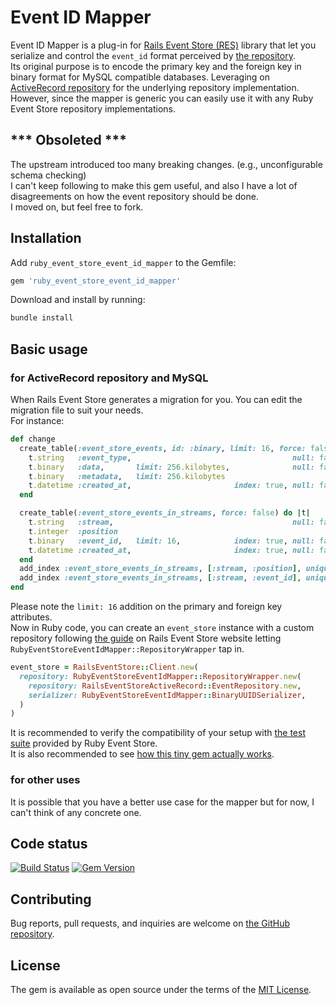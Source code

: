 # Event ID Mapper

Event ID Mapper is a plug-in for [Rails Event Store (RES)](https://railseventstore.org/) library that let you serialize and control the `event_id` format perceived by [the repository](https://railseventstore.org/docs/repository/).  
Its original purpose is to encode the primary key and the foreign key in binary format for MySQL compatible databases. Leveraging on [ActiveRecord repository](https://github.com/RailsEventStore/rails_event_store/tree/master/rails_event_store_active_record) for the underlying repository implementation.  
However, since the mapper is generic you can easily use it with any Ruby Event Store repository implementations.

## *** Obsoleted ***
The upstream introduced too many breaking changes. (e.g., unconfigurable schema checking)  
I can't keep following to make this gem useful, and also I have a lot of disagreements on how the event repository should be done.  
I moved on, but feel free to fork.

## Installation
Add `ruby_event_store_event_id_mapper` to the Gemfile:
```ruby
gem 'ruby_event_store_event_id_mapper'
```
Download and install by running:
```bash
bundle install
```

## Basic usage

### for ActiveRecord repository and MySQL

When Rails Event Store generates a migration for you. You can edit the migration file to suit your needs.  
For instance:
```ruby
def change
  create_table(:event_store_events, id: :binary, limit: 16, force: false) do |t|
    t.string   :event_type,                                    null: false
    t.binary   :data,       limit: 256.kilobytes,              null: false
    t.binary   :metadata,   limit: 256.kilobytes
    t.datetime :created_at,                       index: true, null: false
  end

  create_table(:event_store_events_in_streams, force: false) do |t|
    t.string   :stream,                                        null: false
    t.integer  :position
    t.binary   :event_id,   limit: 16,            index: true, null: false
    t.datetime :created_at,                       index: true, null: false
  end
  add_index :event_store_events_in_streams, [:stream, :position], unique: true
  add_index :event_store_events_in_streams, [:stream, :event_id], unique: true
end
```
Please note the `limit: 16` addition on the primary and foreign key attributes.  
Now in Ruby code, you can create an `event_store` instance with a custom repository following [the guide](https://railseventstore.org/docs/repository/) on Rails Event Store website letting `RubyEventStoreEventIdMapper::RepositoryWrapper` tap in.
```ruby
event_store = RailsEventStore::Client.new(
  repository: RubyEventStoreEventIdMapper::RepositoryWrapper.new(
    repository: RailsEventStoreActiveRecord::EventRepository.new,
    serializer: RubyEventStoreEventIdMapper::BinaryUUIDSerializer,
  )
)

```
It is recommended to verify the compatibility of your setup with
[the test suite](https://github.com/RailsEventStore/rails_event_store/blob/master/ruby_event_store/lib/ruby_event_store/spec/event_repository_lint.rb)
provided by Ruby Event Store.  
It is also recommended to see
[how this tiny gem actually works](https://github.com/the-cave/event-id-mapper/blob/master/lib/ruby_event_store_event_id_mapper/repository_wrapper.rb).

### for other uses
It is possible that you have a better use case for the mapper but for now, I can't think of any concrete one.

## Code status

[![Build Status](https://semaphoreci.com/api/v1/midnight-wonderer/event-id-mapper/branches/master/shields_badge.svg)](https://semaphoreci.com/midnight-wonderer/event-id-mapper)
[![Gem Version](https://badge.fury.io/rb/ruby_event_store_event_id_mapper.svg)](https://badge.fury.io/rb/ruby_event_store_event_id_mapper)

## Contributing

Bug reports, pull requests, and inquiries are welcome on [the GitHub repository](https://github.com/the-cave/event-id-mapper).

## License

The gem is available as open source under the terms of the [MIT License](https://opensource.org/licenses/MIT).
